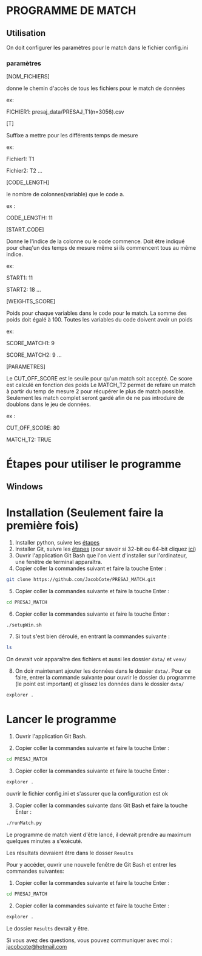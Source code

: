 



# PROGRAMME DE MATCH 
## Utilisation 
On doit configurer les paramètres pour le match dans le fichier config.ini

### paramètres
[NOM_FICHIERS]

donne le chemin d'accès de tous les fichiers pour le match de données

ex: 

FICHIER1: presaj_data/PRESAJ_T1(n=3056).csv


[T]

Suffixe a mettre pour les différents temps de mesure

ex:

Fichier1: T1

Fichier2: T2
...

[CODE_LENGTH]

le nombre de colonnes(variable) que le code a.

ex :

CODE_LENGTH: 11

[START_CODE]

Donne le l'indice de la colonne ou le code commence. Doit être indiqué pour chaq'un
des temps de mesure même si ils commencent tous au même indice.

ex:

START1: 11

START2: 18
...

[WEIGHTS_SCORE]

Poids pour chaque variables dans le code pour le match. 
La somme des poids doit égalé à 100. Toutes les variables du code doivent avoir un poids

ex:

SCORE_MATCH1: 9

SCORE_MATCH2: 9 
...

[PARAMETRES]

Le CUT_OFF_SCORE est le seuile pour qu'un match soit accepté.
Ce score est calculé en fonction des poids
Le MATCH_T2 permet de refaire un match à partir du temp de mesure 2 pour récupérer le 
plus de match possible. Seulement les match complet seront gardé afin de ne pas introduire
de doublons dans le jeu de données.

ex :

CUT_OFF_SCORE: 80

MATCH_T2: TRUE


# Étapes pour utiliser le programme 
## Windows
# Installation (Seulement faire la première fois)
1. Installer python, suivre les [étapes](https://www.digitalocean.com/community/tutorials/install-python-windows-10)
2. Installer Git, suivre les [étapes](https://www.git-scm.com/download/win)
    (pour savoir si 32-bit ou 64-bit cliquez [ici](https://support.microsoft.com/en-us/windows/32-bit-and-64-bit-windows-frequently-asked-questions-c6ca9541-8dce-4d48-0415-94a3faa2e13d)) 
3. Ouvrir l'application Git Bash que l'on vient d'installer sur l'ordinateur, une fenêtre de terminal apparaîtra.
4. Copier coller la commandes suivant et faire la touche Enter :
``` bash
git clone https://github.com/JacobCote/PRESAJ_MATCH.git
```
5. Copier coller la commandes suivante et faire la touche Enter :
``` bash
cd PRESAJ_MATCH
```
6. Copier coller la commandes suivante et faire la touche Enter :
``` bash
./setupWin.sh
```

7. Si tout s'est bien déroulé, en entrant la commandes suivante :
``` bash
ls
```
On devrait voir apparaître des fichiers et aussi les dossier `data/` et `venv/`

8. On doir maintenant ajouter les données dans le dossier `data/`. Pour ce faire, entrer la commande suivante pour ouvrir le dossier du programme (le point est important) et glissez les données dans le dossier `data/`
``` bash
explorer . 
```

# Lancer le programme 
1. Ouvrir l'application Git Bash.

2. Copier coller la commandes suivante et faire la touche Enter :
``` bash
cd PRESAJ_MATCH
```
3. Copier coller la commandes suivante et faire la touche Enter :
``` bash
explorer .
```
ouvrir le fichier config.ini et s'assurer que la configuration est ok

3. Copier coller la commandes suivante dans Git Bash et faire la touche Enter :
``` bash
./runMatch.py
```
Le programme de match vient d'être lancé, il devrait prendre au maximum quelques minutes a s'exécuté.

Les résultats devraient être dans le dosser `Results`

Pour y accéder, ouvrir une nouvelle fenêtre de Git Bash et entrer les commandes suivantes:

1. Copier coller la commandes suivante et faire la touche Enter :
``` bash
cd PRESAJ_MATCH
```
2. Copier coller la commandes suivante et faire la touche Enter :
``` bash
explorer .
```

Le dossier `Results` devrait y être.










Si vous avez des questions, vous pouvez communiquer avec moi :
jacobcote@hotmail.com


